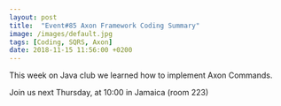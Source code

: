 ```yaml
---
layout: post
title:  "Event#85 Axon Framework Coding Summary"
image: /images/default.jpg
tags: [Coding, SQRS, Axon]
date: 2018-11-15 11:56:00 +0200
---
```


This week on Java club we learned how to implement Axon Commands. []()

Join us next Thursday, at 10:00 in Jamaica (room 223)